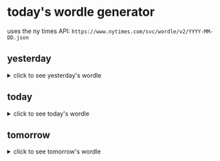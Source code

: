 # today's wordle generator

uses the ny times API: `https://www.nytimes.com/svc/wordle/v2/YYYY-MM-DD.json`

## yesterday

<details>
    <summary>click to see yesterday's wordle</summary>

    nudge

</details>

## today

<details>
    <summary>click to see today's wordle</summary>

    amble

</details>

## tomorrow

<details>
    <summary>click to see tomorrow's wordle</summary>

    dopey

</details>

